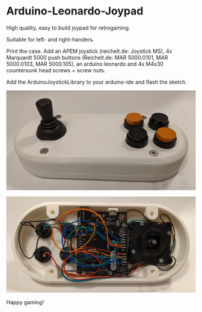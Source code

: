 # Arduino-Leonardo-Joypad
High quality, easy to build joypad for retrogaming.

Suitable for left- and right-handers.

Print the case.
Add an APEM joystick (reichelt.de: Joystick MS),
4x Marquardt 5000 push buttons (Reichelt.de: MAR 5000.0101, MAR 5000.0103, MAR 5000.105),
an arduino leonardo and
4x M4x30 countersunk head screws + screw nuts.

Add the ArduinoJoystickLibrary to your arduino-ide and flash the sketch.

![Joypad](Joypad.jpg?raw=true "Joypad")

![Joypad inside](Joypad_inside.jpg?raw=true "Joypad inside")

Happy gaming!
